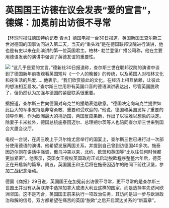 # 英国国王访德在议会发表“爱的宣言”，德媒：加冕前出访很不寻常

【环球时报驻德国特约记者
青木】德国电视一台30日报道，英国新国王查尔斯三世对德国的国事访问进入第二天，当天的“重头戏”是在德国联邦议院进行演讲，他也是有史以来在此演讲的第一位英国君主。柏林-
勃兰登堡广播公司称，他在主要用德语发表的演讲中强调了英德友谊的重要性。

![](https://inews.gtimg.com/om_bt/OzF4Qp0FppqehS-PicwSOJIy-mPU6XqNPX3oC1GT-vZPoAA/1000)
“这几乎是爱的宣言。”德新社30日报道称，查尔斯三世在联邦议院的演讲中谈到了德国新年前夜观看英国短片《一个人的晚餐》的传统，以及英国人对柏林文化和夜生活的热爱……他表示，“我们欣赏彼此的文化，在经济上相互依赖，让彼此的想法相互启发。”查尔斯三世用带有英国口音的德语演讲表达出，尽管英国脱欧了，但仍然认为加强与德国的紧密联系很重要。

据报道，查尔斯三世向德国对乌克兰的援助表达敬意。“德国决定向乌克兰提供如此巨大的军事支持是非常勇敢、重要和受欢迎的，”他说，德国和英国发挥了重要的领导作用，作为欧洲最大的捐助国，两国反应果断，作出了以往难以想象的决定。除妻子卡米拉外，德国总统施泰因迈尔、总理朔尔茨等人也陪同查尔斯三世来到国会大厦会议厅。

电视一台说，在周三晚上于贝尔维尤宫举行的国宴上，查尔斯三世已进行过一次部分使用德语的演讲。他希望发展两国关系，并提到自己曾到访德国40多次。施泰因迈尔则在讲话中强调，俄乌冲突以来，北约、欧盟和英国等“比以往任何时候都更加紧密”。他表示，英国女王授权英国政府正式启动脱欧程序整整六年后，德英正在开启新的篇章。周五，英国国王和王后将在施泰因迈尔的陪同下前往汉堡，参加二战纪念活动。

德国《商报》29日说，英国国王在加冕前出访很不寻常，更不寻常的是查尔斯三世国王并没有从英联邦中选择加拿大或澳大利亚这样的国家，而是选择率先访问欧洲邻国。这不是巧合，英国国王前来执行一项政治任务，其访问是进一步与欧洲政治和解的信号，双方都希望在痛苦的英国“脱欧”之后开启双边关系的“新篇章”。

